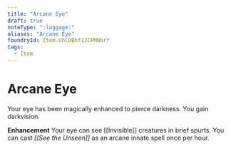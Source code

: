 ```yaml
---
title: "Arcane Eye"
draft: true
noteType: ":luggage:"
aliases: "Arcane Eye"
foundryId: Item.UhCOBhf1JCPMNbrY
tags:
  - Item
---
```


# Arcane Eye

Your eye has been magically enhanced to pierce darkness. You gain darkvision.

**Enhancement** Your eye can see [[Invisible]] creatures in brief spurts. You can cast _[[See the Unseen]]_ as an arcane innate spell once per hour.
